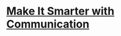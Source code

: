 # [Make It Smarter with Communication](https://education.lego.com/en-us/lessons/ev3-dep/make-it-smarter-with-communication)
